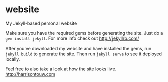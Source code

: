 website
=======

My Jekyll-based personal website

Make sure you have the required gems before generating the site. Just do a `gem install jekyll`. For more info check out http://jekyllrb.com/

After you've downloaded my website and have installed the gems, run `jekyll build` to generate the site. Then run `jekyll serve` to see it deployed locally. 

Feel free to also take a look at how the site looks live. http://harrisontouw.com
